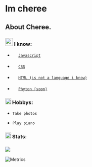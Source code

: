 

# Im cheree

## About Cheree.

### <img src= "https://emojipedia-us.s3.dualstack.us-west-1.amazonaws.com/thumbs/120/apple/271/open-book_1f4d6.png" height= "25"> I know:
- <img src= "https://cdn.worldvectorlogo.com/logos/logo-javascript.svg" height= "15" width= "15"> <a href= "https://es.wikipedia.org/wiki/JavaScript">`Javascript` </a> 

- <img src= "https://upload.wikimedia.org/wikipedia/commons/thumb/d/d5/CSS3_logo_and_wordmark.svg/363px-CSS3_logo_and_wordmark.svg.png" height= "19" width= "15"> <a href= "https://es.wikipedia.org/wiki/CSS">`CSS` </a> 
 
- <img src= "https://cdn.worldvectorlogo.com/logos/html5.svg" height= "19" width= "15"> <a href= "https://es.wikipedia.org/wiki/HTML">`HTML (is not a language i know)` </a> 

- <img src= "https://cdn.worldvectorlogo.com/logos/python-5.svg" height= "19" width= "15"> <a href= "https://es.wikipedia.org/wiki/Python">`Phyton (soon)` </a>

### <img src= "https://emojipedia-us.s3.dualstack.us-west-1.amazonaws.com/thumbs/160/apple/118/brain_1f9e0.png" height= "19"> Hobbys:

- `Take photos`

- `Play piano`


### <img src= "https://emojipedia-us.s3.dualstack.us-west-1.amazonaws.com/thumbs/120/whatsapp/273/information_2139-fe0f.png" height= "19"> Stats:


### <a href="https://wakatime.com/@Diegxs"><img align="center" src="https://github-readme-stats.vercel.app/api/wakatime?username=Diegxs&layout=compact&text_color=FFFFFF&bg_color=121112&hide_progress=false"/></a>

![Metrics](https://metrics.lecoq.io/Diegxs?template=classic&languages=1&languages.limit=8&languages.colors=github&languages.threshold=0%25&config.timezone=America%2FMexico_City)
